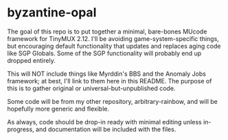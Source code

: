 # byzantine-opal

The goal of this repo is to put together a minimal, bare-bones MUcode framework for TinyMUX 2.12. I'll be avoiding game-system-specific things, but encouraging default functionality that updates and replaces aging code like SGP Globals. Some of the SGP functionality will probably end up dropped entirely.

This will NOT include things like Myrddin's BBS and the Anomaly Jobs framework; at best, I'll link to them here in this README. The purpose of this is to gather original or universal-but-unpublished code.

Some code will be from my other repository, arbitrary-rainbow, and will be hopefully more generic and flexible.

As always, code should be drop-in ready with minimal editing unless in-progress, and documentation will be included with the files.

